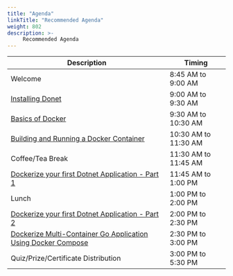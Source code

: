 ```yaml
---
title: "Agenda"
linkTitle: "Recommended Agenda"
weight: 802
description: >-
     Recommended Agenda
---
```



| Description | Timing |
| --- | --- |
| Welcome | 8:45 AM to 9:00 AM |
| [Installing Donet](../prerequisite/) | 9:00 AM to 9:30 AM |
| [Basics of Docker](../basics/) | 9:30 AM to 10:30 AM |
| [Building and Running a Docker Container](../building/) | 10:30 AM to 11:30 AM |
| Coffee/Tea Break | 11:30 AM to 11:45 AM |
| [Dockerize your first Dotnet Application - Part 1 ](../dotnetwebapp/) |  11:45 AM to 1:00 PM|
| Lunch | 1:00 PM to 2:00 PM |
| [Dockerize your first Dotnet Application - Part 2 ](../dotnetwebapp/) |  2:00 PM to 2:30 PM |
| [Dockerize Multi-Container Go Application Using Docker Compose](../compose/) | 2:30 PM to 3:00 PM |
| Quiz/Prize/Certificate Distribution | 3:00 PM to 5:30 PM |
